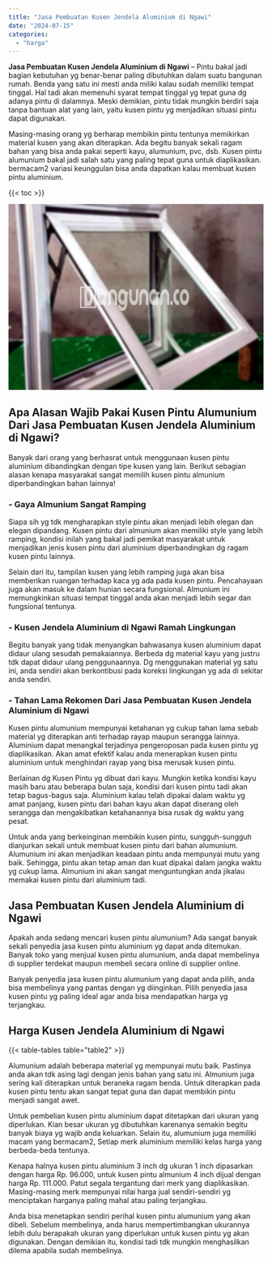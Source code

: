```yaml
---
title: "Jasa Pembuatan Kusen Jendela Aluminium di Ngawi"
date: "2024-07-15"
categories: 
  - "harga"
---
```


**Jasa Pembuatan Kusen Jendela Aluminium di Ngawi** – Pintu bakal jadi bagian kebutuhan yg benar-benar paling dibutuhkan dalam suatu bangunan rumah. Benda yang satu ini mesti anda miliki kalau sudah memiliki tempat tinggal. Hal tadi akan memenuhi syarat tempat tinggal yg tepat guna dg adanya pintu di dalamnya. Meski demikian, pintu tidak mungkin berdiri saja tanpa bantuan alat yang lain, yaitu kusen pintu yg menjadikan situasi pintu dapat digunakan.

Masing-masing orang yg berharap membikin pintu tentunya memikirkan material kusen yang akan diterapkan. Ada begitu banyak sekali ragam bahan yang bisa anda pakai seperti kayu, alumunium, pvc, dsb. Kusen pintu alumunium bakal jadi salah satu yang paling tepat guna untuk diaplikasikan. bermacam2 variasi keunggulan bisa anda dapatkan kalau membuat kusen pintu aluminium.

{{< toc >}}

![Jasa Pembuatan Kusen Jendela Aluminium di Ngawi](/images/harga-kusen-jendela-alumunium-01.png)

## Apa Alasan Wajib Pakai Kusen Pintu Alumunium Dari Jasa Pembuatan Kusen Jendela Aluminium di Ngawi?

Banyak dari orang yang berhasrat untuk menggunaan kusen pintu aluminium dibandingkan dengan tipe kusen yang lain. Berikut sebagian alasan kenapa masyarakat sangat memilih kusen pintu almunium diperbandingkan bahan lainnya!

### \- Gaya Almunium Sangat Ramping

Siapa sih yg tdk mengharapkan style pintu akan menjadi lebih elegan dan elegan dipandang. Kusen pintu dari almunium akan memiliki style yang lebih ramping, kondisi inilah yang bakal jadi pemikat masyarakat untuk menjadikan jenis kusen pintu dari aluminium diperbandingkan dg ragam kusen pintu lainnya.

Selain dari itu, tampilan kusen yang lebih ramping juga akan bisa memberikan ruangan terhadap kaca yg ada pada kusen pintu. Pencahayaan juga akan masuk ke dalam hunian secara fungsional. Almunium ini memungkinkan situasi tempat tinggal anda akan menjadi lebih segar dan fungsional tentunya.

### \- Kusen Jendela Aluminium di Ngawi Ramah Lingkungan

Begitu banyak yang tidak menyangkan bahwasanya kusen aluminium dapat didaur ulang sesudah pemakaiannya. Berbeda dg material kayu yang justru tdk dapat didaur ulang penggunaannya. Dg menggunakan material yg satu ini, anda sendiri akan berkontibusi pada koreksi lingkungan yg ada di sekitar anda sendiri.

### \- Tahan Lama Rekomen Dari Jasa Pembuatan Kusen Jendela Aluminium di Ngawi

Kusen pintu alumunium mempunyai ketahanan yg cukup tahan lama sebab material yg diterapkan anti terhadap rayap maupun serangga lainnya. Aluminium dapat menangkal terjadinya pengeroposan pada kusen pintu yg diaplikasikan. Akan amat efektif kalau anda menerapkan kusen pintu aluminium untuk menghindari rayap yang bisa merusak kusen pintu.

Berlainan dg Kusen Pintu yg dibuat dari kayu. Mungkin ketika kondisi kayu masih baru atau beberapa bulan saja, kondisi dari kusen pintu tadi akan tetap bagus-bagus saja. Aluminium kalau telah dipakai dalam waktu yg amat panjang, kusen pintu dari bahan kayu akan dapat diserang oleh serangga dan mengakibatkan ketahanannya bisa rusak dg waktu yang pesat.

Untuk anda yang berkeinginan membikin kusen pintu, sungguh-sungguh dianjurkan sekali untuk membuat kusen pintu dari bahan alumunium. Alumunium ini akan menjadikan keadaan pintu anda mempunyai mutu yang baik. Sehingga, pintu akan tetap aman dan kuat dipakai dalam jangka waktu yg cukup lama. Almunium ini akan sangat menguntungkan anda jikalau memakai kusen pintu dari aluminium tadi.

## Jasa Pembuatan Kusen Jendela Aluminium di Ngawi

Apakah anda sedang mencari kusen pintu alumunium? Ada sangat banyak sekali penyedia jasa kusen pintu aluminium yg dapat anda ditemukan. Banyak toko yang menjual kusen pintu alumunium, anda dapat membelinya di supplier terdekat maupun membeli secara online di supplier online.

Banyak penyedia jasa kusen pintu alumunium yang dapat anda pilih, anda bisa membelinya yang pantas dengan yg diinginkan. Pilih penyedia jasa kusen pintu yg paling ideal agar anda bisa mendapatkan harga yg terjangkau.

## Harga Kusen Jendela Aluminium di Ngawi

{{< table-tables table="table2" >}}

Alumunium adalah beberapa material yg mempunyai mutu baik. Pastinya anda akan tdk asing lagi dengan jenis bahan yang satu ini. Almunium juga sering kali diterapkan untuk beraneka ragam benda. Untuk diterapkan pada kusen pintu tentu akan sangat tepat guna dan dapat membikin pintu menjadi sangat awet.

Untuk pembelian kusen pintu aluminium dapat ditetapkan dari ukuran yang diperlukan. Kian besar ukuran yg dibutuhkan karenanya semakin begitu banyak biaya yg wajib anda keluarkan. Selain itu, alumunium juga memiliki macam yang bermacam2, Setiap merk aluminium memiliki kelas harga yang berbeda-beda tentunya.

Kenapa halnya kusen pintu aluminium 3 inch dg ukuran 1 inch dipasarkan dengan harga Rp. 96.000, untuk kusen pintu almunium 4 inch dijual dengan harga Rp. 111.000. Patut segala tergantung dari merk yang diaplikasikan. Masing-masing merk mempunyai nilai harga jual sendiri-sendiri yg menciptakan harganya paling mahal atau paling terjangkau.

Anda bisa menetapkan sendiri perihal kusen pintu alumunium yang akan dibeli. Sebelum membelinya, anda harus mempertimbangkan ukurannya lebih dulu berapakah ukuran yang diperlukan untuk kusen pintu yg akan digunakan. Dengan demikian itu, kondisi tadi tdk mungkin menghasilkan dilema apabila sudah membelinya.
